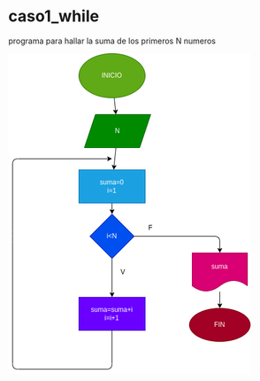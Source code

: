 # caso1_while
programa para hallar la suma de los primeros N numeros

![Diagrama](diagrama.png "Diagrama de flujo")